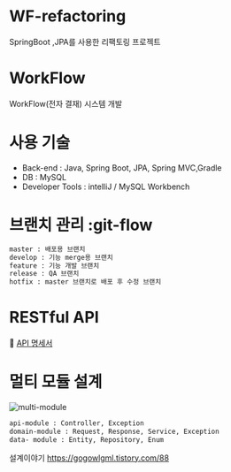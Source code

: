 # WF-refactoring
SpringBoot ,JPA를 사용한 리팩토링 프로젝트
# WorkFlow 
WorkFlow(전자 결재) 시스템 개발

# 사용 기술
- Back-end : Java, Spring Boot, JPA, Spring MVC,Gradle
- DB : MySQL
- Developer Tools : intelliJ / MySQL Workbench

# 브랜치 관리 :git-flow
```sh
master : 배포용 브랜치
develop : 기능 merge용 브랜치
feature : 기능 개발 브랜치
release : QA 브랜치
hotfix : master 브랜치로 배포 후 수정 브랜치
```

# RESTful API 
📃 [API 명세서](https://github.com/CJIHEE/WF-refactoring/wiki/%F0%9F%93%83-API-%EB%AA%85%EC%84%B8%EC%84%9C)


# 멀티 모듈 설계
![multi-module](https://github.com/CJIHEE/WF-refactoring/assets/110098108/a2968ebd-adaa-4d8b-b0e7-29419f7ff461)
```sh
api-module : Controller, Exception
domain-module : Request, Response, Service, Exception
data- module : Entity, Repository, Enum
```
설계이야기 https://gogowlgml.tistory.com/88

